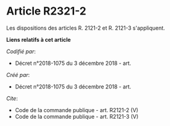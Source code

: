 # Article R2321-2

Les dispositions des articles R. 2121-2 et R. 2121-3 s'appliquent.

**Liens relatifs à cet article**

_Codifié par_:

  - Décret n°2018-1075 du 3 décembre 2018 - art.

_Créé par_:

  - Décret n°2018-1075 du 3 décembre 2018 - art.

_Cite_:

  - Code de la commande publique - art. R2121-2 (V)
  - Code de la commande publique - art. R2121-3 (V)
